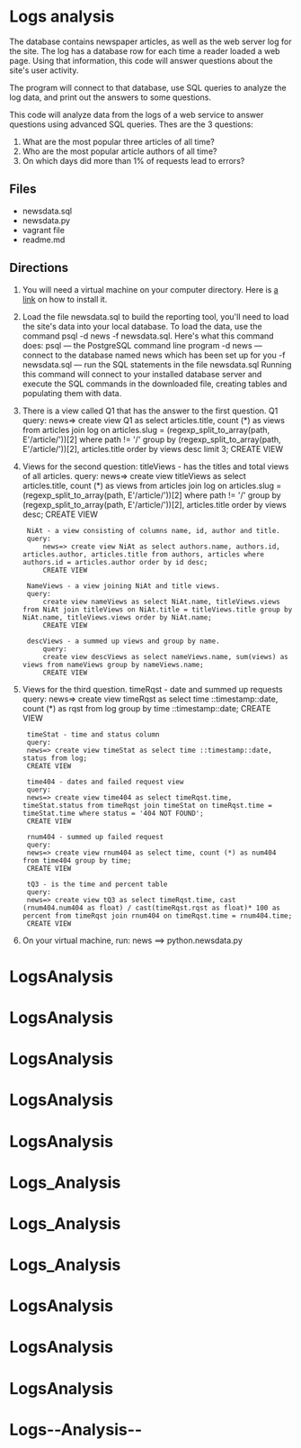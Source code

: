 # Logs analysis

The database contains newspaper articles, as well as the web server log for the site. The log has a database row for each time a reader loaded a web page. Using that information, this code will answer questions about the site's user activity.

The program will connect to that database, use SQL queries to analyze the log data, and print out the answers to some questions.

This code will analyze data from the logs of a web service to answer questions using advanced SQL queries.
Thes are the 3 questions:

1. What are the most popular three articles of all time?
2. Who are the most popular article authors of all time?
3. On which days did more than 1% of requests lead to errors?

## Files

* newsdata.sql
* newsdata.py
* vagrant file
* readme.md


## Directions

1. You will need a virtual machine on your computer directory. Here is [a link](https://classroom.udacity.com/nanodegrees/nd004/parts/8d3e23e1-9ab6-47eb-b4f3-d5dc7ef27bf0/modules/bc51d967-cb21-46f4-90ea-caf73439dc59/lessons/5475ecd6-cfdb-4418-85a2-f2583074c08d/concepts/14c72fe3-e3fe-4959-9c4b-467cf5b7c3a0) on how to install it. 

2. Load the file newsdata.sql to build the reporting tool, you'll need to load the site's data into your local database. 
To load the data, use the command psql -d news -f newsdata.sql.
Here's what this command does:
psql — the PostgreSQL command line program
-d news — connect to the database named news which has been set up for you
-f newsdata.sql — run the SQL statements in the file newsdata.sql
Running this command will connect to your installed database server and execute the SQL commands in the downloaded file, creating tables and populating them with data.

3. There is a view called Q1 that has the answer to the first question.
		Q1 query:
			news=> create view Q1 as select articles.title, count (*) as views from articles join log on articles.slug = (regexp_split_to_array(path, E'/article/'))[2] where path != '/' group by (regexp_split_to_array(path, E'/article/'))[2], articles.title order by views desc limit 3;
		CREATE VIEW

4. Views for the second question:
		titleViews - has the titles and total views of all articles.
		query:
			news=> create view titleViews as select articles.title, count (*) as views from articles join log on articles.slug = (regexp_split_to_array(path, E'/article/'))[2] where path != '/' group by (regexp_split_to_array(path, E'/article/'))[2], articles.title order by views desc;
			CREATE VIEW

		NiAt - a view consisting of columns name, id, author and title.
		query: 
			news=> create view NiAt as select authors.name, authors.id, articles.author, articles.title from authors, articles where authors.id = articles.author order by id desc;
			CREATE VIEW

		NameViews - a view joining NiAt and title views.
		query:
			create view nameViews as select NiAt.name, titleViews.views from NiAt join titleViews on NiAt.title = titleViews.title group by NiAt.name, titleViews.views order by NiAt.name;
			CREATE VIEW

		descViews - a summed up views and group by name.
			query:
			create view descViews as select nameViews.name, sum(views) as views from nameViews group by nameViews.name;
			CREATE VIEW
			
5. Views for the third question.
		timeRqst - date and summed up requests
		query:
		news=> create view timeRqst as select time ::timestamp::date, count (*) as rqst from log group by time ::timestamp::date;
		CREATE VIEW

		timeStat - time and status column
		query:
		news=> create view timeStat as select time ::timestamp::date, status from log;
		CREATE VIEW

		time404 - dates and failed request view
		query:
		news=> create view time404 as select timeRqst.time, timeStat.status from timeRqst join timeStat on timeRqst.time = timeStat.time where status = '404 NOT FOUND';
		CREATE VIEW

		rnum404 - summed up failed request
		query:
		news=> create view rnum404 as select time, count (*) as num404 from time404 group by time;
		CREATE VIEW

		tQ3 - is the time and percent table
		query:
		news=> create view tQ3 as select timeRqst.time, cast (rnum404.num404 as float) / cast(timeRqst.rqst as float)* 100 as percent from timeRqst join rnum404 on timeRqst.time = rnum404.time;
		CREATE VIEW

6. On your virtual machine, run:
		news ==> python.newsdata.py
# LogsAnalysis
# LogsAnalysis
# LogsAnalysis
# LogsAnalysis
# LogsAnalysis
# Logs_Analysis
# Logs_Analysis
# Logs_Analysis
# LogsAnalysis
# LogsAnalysis
# LogsAnalysis
# Logs--Analysis--
